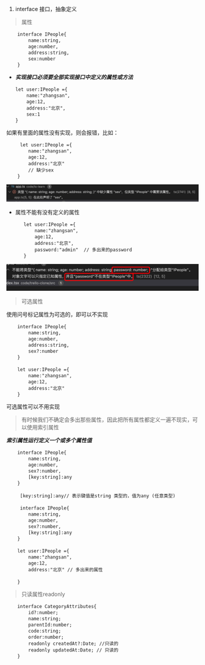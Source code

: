 1. interface 接口，抽象定义

> 属性

        interface IPeople{
            name:string,
            age:number,
            address:string,
            sex:number
        }

  + ***实现接口必须要全部实现接口中定义的属性或方法***

        let user:IPeople ={
            name:"zhangsan",
            age:12,
            address:"北京",
            sex:1
        }

   如果有里面的属性没有实现，则会报错，比如：

         let user:IPeople ={
            name:"zhangsan",
            age:12,
            address:"北京"
            // 缺少sex
        }
   ![avatar](../assets/ts-interface-error.jpeg)

   + 属性不能有没有定义的属性

            let user:IPeople ={
                name:"zhangsan",
                age:12,
                address:"北京",
                password:"admin"  // 多出来的password
            }
            
   ![avatar](../assets/ts-interface-error1.jpeg)

> 可选属性

   使用问号标记属性为可选的，即可以不实现

        interface IPeople{
            name:string,
            age:number,
            address:string,
            sex?:number
        }

        let user:IPeople ={
            name:"zhangsan",
            age:12,
            address:"北京"
        }

   可选属性可以不用实现

> 有时候我们不确定会多出那些属性，因此把所有属性都定义一遍不现实，可以使用索引属性

   ***索引属性运行定义一个或多个属性值***

        interface IPeople{
            name:string,
            age:number,
            sex?:number,
            [key:string]:any
        }

         [key:string]:any// 表示键值是string 类型的，值为any (任意类型)

         interface IPeople{
            name:string,
            age:number,
            sex?:number,
            [key:string]:any
        }

        let user:IPeople ={
            name:"zhangsan",
            age:12,
            address:"北京" // 多出来的属性
            
        }

> 只读属性readonly

        interface CategoryAttributes{
            id?:number;
            name:string;
            parentId:number;
            code:string;
            order:number;
            readonly createdAt?:Date; //只读的
            readonly updatedAt:Date; // 只读的
        }





